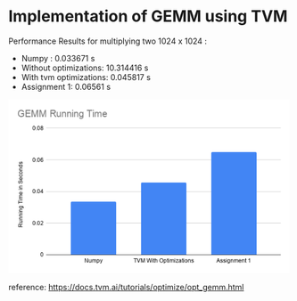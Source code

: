 # Implementation of GEMM using TVM

Performance Results for multiplying two 1024 x 1024 :

* Numpy : 0.033671 s 
* Without optimizations: 10.314416 s 
* With tvm optimizations: 0.045817 s
* Assignment 1: 0.06561 s

![GEMM Running Time](GEMM_Running_Time.png)

reference: https://docs.tvm.ai/tutorials/optimize/opt_gemm.html
